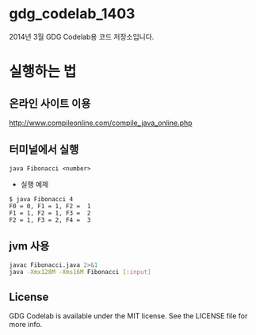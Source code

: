 gdg_codelab_1403
================

2014년 3월 GDG Codelab용 코드 저장소입니다.

# 실행하는 법
## 온라인 사이트 이용
http://www.compileonline.com/compile_java_online.php

## 터미널에서 실행
``` java Fibonacci <number> ```

* 실행 예제
```
$ java Fibonacci 4
F0 = 0, F1 = 1, F2 =  1
F1 = 1, F2 = 1, F3 =  2
F2 = 1, F3 = 2, F4 =  3
```

## jvm 사용
```sh
javac Fibonacci.java 2>&1
java -Xmx128M -Xms16M Fibonacci [:input]
```
## License
GDG Codelab is available under the MIT license. See the LICENSE file for more info.